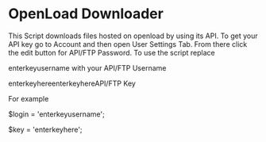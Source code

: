 # OpenLoad Downloader
This Script downloads files hosted on openload by using its API.
To get your API key go to Account and then open User Settings Tab. From there click the edit button for API/FTP Password.
To use the script replace

enterkeyusername with your API/FTP Username

enterkeyhereenterkeyhereAPI/FTP Key 

For example 

$login = 'enterkeyusername';

$key = 'enterkeyhere';


